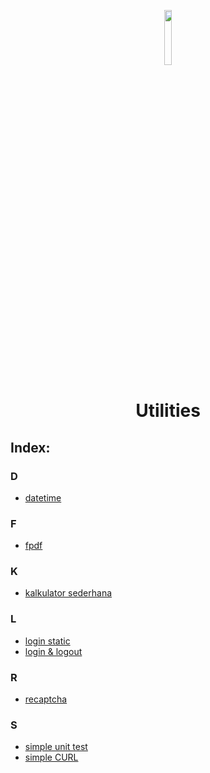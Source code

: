 <p align="center">
  <img width="15%" src="./../assets/images/phplogo.png" />
  <h1 align="center">Utilities</h1>
</p>

## Index:

### D

- [datetime](https://github.com/bellshade/PHP/tree/main/utilities/datetime)

### F

- [fpdf](https://github.com/bellshade/PHP/tree/main/utilities/fpdf)

### K

- [kalkulator sederhana](https://github.com/bellshade/PHP/tree/main/utilities/Kalkulator_sederhana)

### L

- [login static](https://github.com/bellshade/PHP/tree/main/utilities/Login_static)
- [login & logout](https://github.com/bellshade/PHP/tree/main/utilities/Login_Dan_Logout)

### R

- [recaptcha](https://github.com/bellshade/PHP/tree/main/utilities/reCAPTCHA)

### S

- [simple unit test](https://github.com/bellshade/PHP/tree/main/utilities/SImple_UnitTest)
- [simple CURL](https://github.com/bellshade/PHP/tree/main/utilities/simple_curl)